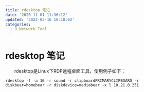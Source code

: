 ```yaml
---
title: rdesktop 笔记
date: '2020-11-01 11:36:12'
updated: '2022-03-16 10:18:02'
categories:
  - 3 Network Tool
---
```


# rdesktop 笔记

　　rdesktop是Linux下RDP远程桌面工具，使用例子如下：

```shell
rdesktop -f -a 16 -r sound -r clipboardPRIMARYCLIPBOARD -r diskbear=homebear -r diskdevice=mediabear -x l 10.21.0.251
```
